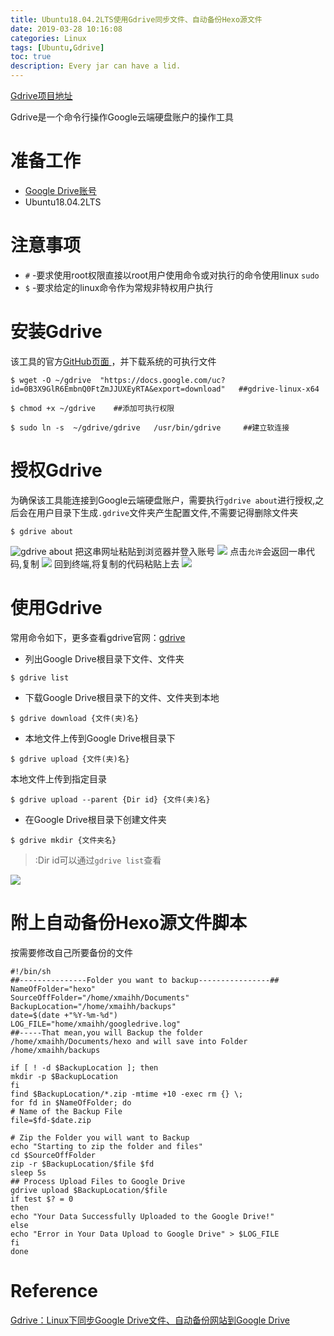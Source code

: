 ```yaml
---
title: Ubuntu18.04.2LTS使用Gdrive同步文件、自动备份Hexo源文件
date: 2019-03-28 10:16:08
categories: Linux
tags: [Ubuntu,Gdrive]
toc: true
description: Every jar can have a lid.
---
```


[Gdrive项目地址](https://github.com/gdrive-org/gdrive)

Gdrive是一个命令行操作Google云端硬盘账户的操作工具

# 准备工作

- [Google Drive账号]([https://drive.google.com](https://drive.google.com/))
- Ubuntu18.04.2LTS

# 注意事项

- `#` -要求使用root权限直接以root用户使用命令或对执行的命令使用linux `sudo`
- `$` -要求给定的linux命令作为常规非特权用户执行

# 安装Gdrive

该工具的官方[GitHub页面 ](https://github.com/gdrive-org/gdrive)，并下载系统的可执行文件
```shell
$ wget -O ~/gdrive  "https://docs.google.com/uc?id=0B3X9GlR6EmbnQ0FtZmJJUXEyRTA&export=download"   ##gdrive-linux-x64

$ chmod +x ~/gdrive    ##添加可执行权限

$ sudo ln -s  ~/gdrive/gdrive   /usr/bin/gdrive		##建立软连接
```
# 授权Gdrive
为确保该工具能连接到Google云端硬盘账户，需要执行`gdrive about`进行授权,之后会在用户目录下生成`.gdrive`文件夹产生配置文件,不需要记得删除文件夹

```shell
$ gdrive about
```
![gdrive about](https://i.loli.net/2019/03/28/5c9c3438ba922.png)
把这串网址粘贴到浏览器并登入账号
![](https://i.loli.net/2019/03/28/5c9c35bd3ccc3.png)
点击`允许`会返回一串代码,复制
![](https://i.loli.net/2019/03/28/5c9c36267f5e0.png)
回到终端,将复制的代码粘贴上去
![](https://i.loli.net/2019/03/28/5c9c370f31f63.png)

# 使用Gdrive

常用命令如下，更多查看gdrive官网：[gdrive](https://github.com/gdrive-org/gdrive)

- 列出Google Drive根目录下文件、文件夹
```shell
$ gdrive list
```

- 下载Google Drive根目录下的文件、文件夹到本地
```shell
$ gdrive download {文件(夹)名}
```

- 本地文件上传到Google Drive根目录下
```shell
$ gdrive upload {文件(夹)名}
```

本地文件上传到指定目录
```shell
$ gdrive upload --parent {Dir id} {文件(夹)名}
```

- 在Google Drive根目录下创建文件夹
```shell
$ gdrive mkdir {文件夹名}
```

> :Dir id可以通过`gdrive list`查看

![](https://i.loli.net/2019/03/28/5c9c3af7f3e20.png)

# 附上自动备份Hexo源文件脚本

按需要修改自己所要备份的文件
```shell
#!/bin/sh
##---------------Folder you want to backup----------------##
NameOfFolder="hexo"
SourceOffFolder="/home/xmaihh/Documents"
BackupLocation="/home/xmaihh/backups"
date=$(date +"%Y-%m-%d")
LOG_FILE="home/xmaihh/googledrive.log"
##-----That mean,you will Backup the folder /home/xmaihh/Documents/hexo and will save into Folder /home/xmaihh/backups

if [ ! -d $BackupLocation ]; then
mkdir -p $BackupLocation
fi
find $BackupLocation/*.zip -mtime +10 -exec rm {} \;
for fd in $NameOfFolder; do
# Name of the Backup File
file=$fd-$date.zip

# Zip the Folder you will want to Backup
echo "Starting to zip the folder and files"
cd $SourceOffFolder
zip -r $BackupLocation/$file $fd
sleep 5s
## Process Upload Files to Google Drive
gdrive upload $BackupLocation/$file
if test $? = 0
then
echo "Your Data Successfully Uploaded to the Google Drive!"
else
echo "Error in Your Data Upload to Google Drive" > $LOG_FILE
fi
done
```

# Reference

[Gdrive：Linux下同步Google Drive文件、自动备份网站到Google Drive](https://lighti.me/1532.html)

